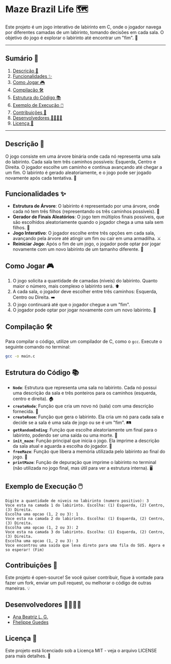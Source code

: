 # Maze Brazil Life 🗺️

Este projeto é um jogo interativo de labirinto em C, onde o jogador navega por diferentes camadas de um labirinto, tomando decisões em cada sala. O objetivo do jogo é explorar o labirinto até encontrar um "fim". 🌟

---

## Sumário 📑

1. [Descrição 🧩](#descrição-)
2. [Funcionalidades ✨](#funcionalidades-)
3. [Como Jogar 🎮](#como-jogar-)
4. [Compilação 🛠️](#Compilação-)
5. [Estrutura do Código 📚](#estrutura-do-código-)
6. [Exemplo de Execução 🖱️](#exemplo-de-execução-)
7. [Contribuições 🤝](#contribuições-)
8. [Desenvolvedores 👩‍💻👨‍💻](#desenvolvedores-)
9. [Licença 📜](#licença-)

---


## Descrição 🧩

O jogo consiste em uma árvore binária onde cada nó representa uma sala do labirinto. Cada sala tem três caminhos possíveis: Esquerda, Centro e Direita. O jogador escolhe um caminho e continua avançando até chegar a um fim. O labirinto é gerado aleatoriamente, e o jogo pode ser jogado novamente após cada tentativa. 🔄

## Funcionalidades ✨

- **Estrutura de Árvore**: O labirinto é representado por uma árvore, onde cada nó tem três filhos (representando os três caminhos possíveis). 🌳
- **Gerador de Finais Aleatórios**: O jogo tem múltiplos finais possíveis, que são escolhidos aleatoriamente quando o jogador chega a uma sala sem filhos. 🎲
- **Jogo Interativo**: O jogador escolhe entre três opções em cada sala, avançando pela árvore até atingir um fim ou cair em uma armadilha. ⚔️
- **Reiniciar Jogo**: Após o fim de um jogo, o jogador pode optar por jogar novamente com um novo labirinto de um tamanho diferente. 🔁

## Como Jogar 🎮

1. O jogo solicita a quantidade de camadas (níveis) do labirinto. Quanto maior o número, mais complexo o labirinto será. ⬆️
2. A cada sala, o jogador deve escolher entre três caminhos: Esquerda, Centro ou Direita. ➡️
3. O jogo continuará até que o jogador chegue a um "fim".
4. O jogador pode optar por jogar novamente com um novo labirinto. 🎉

## Compilação 🛠️

Para compilar o código, utilize um compilador de C, como o `gcc`. Execute o seguinte comando no terminal:

```bash
gcc -o main.c
````

## Estrutura do Código 📚

- **`Node`**: Estrutura que representa uma sala no labirinto. Cada nó possui uma descrição da sala e três ponteiros para os caminhos (esquerda, centro e direita). 🏠
- **`createNode`**: Função que cria um novo nó (sala) com uma descrição fornecida. 🔨
- **`createRoom`**: Função que gera o labirinto. Ela cria um nó para cada sala e decide se a sala é uma sala de jogo ou se é um "fim". 🛤️
- **`getRandomEnding`**: Função que escolhe aleatoriamente um final para o labirinto, podendo ser uma saída ou uma morte. 🎲
- **`init_maze`**: Função principal que inicia o jogo. Ela imprime a descrição da sala atual e aguarda a escolha do jogador. 🚪
- **`freeMaze`**: Função que libera a memória utilizada pelo labirinto ao final do jogo. 💾
- **`printMaze`**: Função de depuração que imprime o labirinto no terminal (não utilizada no jogo final, mas útil para ver a estrutura interna). 🖥️


## Exemplo de Execução 🖱️

```plaintext
Digite a quantidade de niveis no labirinto (numero positivo): 3
Voce esta na camada 1 do labirinto. Escolha: (1) Esquerda, (2) Centro, (3) Direita.
Escolha uma opcao (1, 2 ou 3): 1
Voce esta na camada 2 do labirinto. Escolha: (1) Esquerda, (2) Centro, (3) Direita.
Escolha uma opcao (1, 2 ou 3): 2
Voce esta na camada 3 do labirinto. Escolha: (1) Esquerda, (2) Centro, (3) Direita.
Escolha uma opcao (1, 2 ou 3): 3
Voce encontrou uma saida que leva direto para uma fila do SUS. Agora e so esperar! (Fim)
```
## Contribuições 🤝

Este projeto é open-source! Se você quiser contribuir, fique à vontade para fazer um fork, enviar um pull request, ou melhorar o código de outras maneiras. 💡

## Desenvolvedores 👩‍💻👨‍💻

- [Ana Beatriz L. G.](https://github.com/Bia-Lara)
- [Fhelippe Guedes](https://github.com/F-Guedes2003)

## Licença 📜

Este projeto está licenciado sob a Licença MIT - veja o arquivo LICENSE para mais detalhes. 🔐



